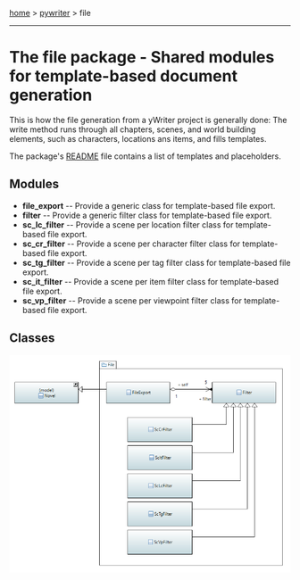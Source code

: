 [home](../../index) > [pywriter](pywriter) > file

---

# The file package - Shared modules for template-based document generation

This is how the file generation from a yWriter project is generally done:
The write method runs through all chapters, scenes, and world building 
elements, such as characters, locations ans items, and fills templates. 

The package's [README](https://github.com/peter88213/PyWriter/tree/main/src/pywriter/file#readme) file contains a list of templates and placeholders.

## Modules
 
- **file_export** -- Provide a generic class for template-based file export.
- **filter** -- Provide a generic filter class for template-based file export.
- **sc_lc_filter** -- Provide a scene per location filter class for template-based file export.
- **sc_cr_filter** -- Provide a scene per character filter class for template-based file export.
- **sc_tg_filter** -- Provide a scene per tag filter class for template-based file export.
- **sc_it_filter** -- Provide a scene per item filter class for template-based file export.
- **sc_vp_filter** -- Provide a scene per viewpoint filter class for template-based file export.

## Classes

![file package class diagram](img/file_package_class_diagram.png)